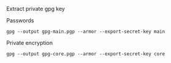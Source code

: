 Extract private gpg key

Passwords

    gpg --output gpg-main.pgp --armor --export-secret-key main

Private encryption

    gpg --output gpg-core.pgp --armor --export-secret-key core

